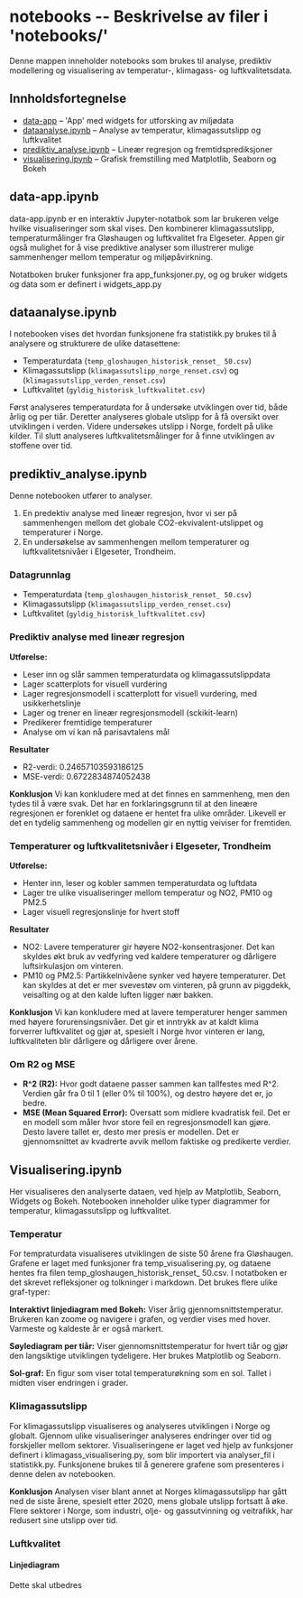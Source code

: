 # notebooks -- Beskrivelse av filer i 'notebooks/'
Denne mappen inneholder notebooks som brukes til analyse, prediktiv modellering og visualisering av temperatur-, klimagass- og luftkvalitetsdata.

## Innholdsfortegnelse

- [data-app](#data-app) – 'App' med widgets for utforsking av miljødata
- [dataanalyse.ipynb](#dataanalyseipynb) – Analyse av temperatur, klimagassutslipp og luftkvalitet  
- [prediktiv_analyse.ipynb](#prediktiv_analyseipynb) – Lineær regresjon og fremtidsprediksjoner  
- [visualisering.ipynb](#visualiseringipynb) – Grafisk fremstilling med Matplotlib, Seaborn og Bokeh

## data-app.ipynb

data-app.ipynb er en interaktiv Jupyter-notatbok som lar brukeren velge hvilke visualiseringer som skal vises. Den kombinerer klimagassutslipp, temperaturmålinger fra Gløshaugen og luftkvalitet fra Elgeseter.
Appen gir også mulighet for å vise prediktive analyser som illustrerer mulige sammenhenger mellom temperatur og miljøpåvirkning.

Notatboken bruker funksjoner fra app_funksjoner.py, og og bruker widgets og data som er definert i widgets_app.py


## dataanalyse.ipynb
I notebooken vises det hvordan funksjonene fra statistikk.py brukes til å analysere og strukturere de ulike datasettene:

- Temperaturdata (`temp_gloshaugen_historisk_renset_ 50.csv`)
- Klimagassutslipp (`klimagassutslipp_norge_renset.csv`) og (`klimagassutslipp_verden_renset.csv`)
- Luftkvalitet (`gyldig_historisk_luftkvalitet.csv`)

Først analyseres temperaturdata for å undersøke utviklingen over tid, både årlig og per tiår.
Deretter analyseres globale utslipp for å få oversikt over utviklingen i verden.
Videre undersøkes utslipp i Norge, fordelt på ulike kilder.
Til slutt analyseres luftkvalitetsmålinger for å finne utviklingen av stoffene over tid.


## prediktiv_analyse.ipynb
Denne notebooken utfører to analyser. 
1. En predektiv analyse med lineær regresjon, hvor vi ser på sammenhengen mellom det globale CO2-ekvivalent-utslippet og temperaturer i Norge.
2. En undersøkelse av sammenhengen mellom temperaturer og luftkvalitetsnivåer i Elgeseter, Trondheim.

### Datagrunnlag
- Temperaturdata (`temp_gloshaugen_historisk_renset_ 50.csv`)
- Klimagassutslipp (`klimagassutslipp_verden_renset.csv`)
- Luftkvalitet (`gyldig_historisk_luftkvalitet.csv`)

### Prediktiv analyse med lineær regresjon
**Utførelse:**
- Leser inn og slår sammen temperaturdata og klimagassutslippdata
- Lager scatterplots for visuell vurdering
- Lager regresjonsmodell i scatterplott for visuell vurdering, med usikkerhetslinje
- Lager og trener en lineær regresjonsmodell (sckikit-learn)
- Predikerer fremtidige temperaturer
- Analyse om vi kan nå parisavtalens mål

**Resultater**
- R2-verdi: 0.24657103593186125
- MSE-verdi: 0.6722834874052438

**Konklusjon**
Vi kan konkludere med at det finnes en sammenheng, men den tydes til å være svak. Det har en forklaringsgrunn til at den lineære regresjonen er forenklet og dataene er hentet fra ulike områder. Likevell er det en tydelig sammenheng og modellen gir en nyttig veiviser for fremtiden.

### Temperaturer og luftkvalitetsnivåer i Elgeseter, Trondheim
**Utførelse:**
- Henter inn, leser og kobler sammen temperaturdata og luftdata
- Lager tre ulike visualiseringer mellom temperatur og NO2, PM10 og PM2.5
- Lager visuell regresjonslinje for hvert stoff

**Resultater**
- NO2: Lavere temperaturer gir høyere NO2-konsentrasjoner. Det kan skyldes økt bruk av vedfyring ved kaldere temperaturer og dårligere luftsirkulasjon om vinteren.
- PM10 og PM2.5: Partikkelnivåene synker ved høyere temperaturer. Det kan skyldes at det er mer svevestøv om vinteren, på grunn av piggdekk, veisalting og at den kalde luften ligger nær bakken.

**Konklusjon**
Vi kan konkludere med at lavere temperaturer henger sammen med høyere forurensingsnivåer. Det gir et inntrykk av at kaldt klima forverrer luftkvalitet og gjør at, spesielt i Norge hvor vinteren er lang, luftkvaliteten blir dårligere og dårligere over årene.

### Om R2 og MSE
- **R^2 (R2):** Hvor godt dataene passer sammen kan tallfestes med R^2. Verdien går fra 0 til 1 (eller 0% til 100%), og destro høyere det er, jo bedre.
- **MSE (Mean Squared Error):** Oversatt som midlere kvadratisk feil. Det er en modell som måler hvor store feil en regresjonsmodell kan gjøre. Desto lavere tallet er, desto mer presis er modellen. Det er gjennomsnittet av kvadrerte avvik mellom faktiske og predikerte verdier.


## Visualisering.ipynb
Her visualiseres den analyserte dataen, ved hjelp av Matplotlib, Seaborn, Widgets og Bokeh. Notebooken inneholder ulike typer diagrammer for temperatur, klimagassutslipp og luftkvalitet. 

### Temperatur
For tempraturdata visualiseres utviklingen de siste 50 årene fra Gløshaugen.
Grafene er laget med funksjoner fra temp_visualisering.py, og dataene hentes fra filen temp_gloshaugen_historisk_renset_ 50.csv.
I notatboken er det skrevet refleksjoner og tolkninger i markdown. Det brukes flere ulike graf-typer:

**Interaktivt linjediagram med Bokeh:**
Viser årlig gjennomsnittstemperatur. Brukeren kan zoome og navigere i grafen, og verdier vises med hover. Varmeste og kaldeste år er også markert.

**Søylediagram per tiår:**
Viser gjennomsnittstemperatur for hvert tiår og gjør den langsiktige utviklingen tydeligere. Her brukes Matplotlib og Seaborn.

**Sol-graf:**
En figur som viser total temperaturøkning som en sol. Tallet i midten viser endringen i grader. 

### Klimagassutslipp
For klimagassutslipp visualiseres og analyseres utviklingen i Norge og globalt. Gjennom ulike visualiseringer analyseres endringer over tid og forskjeller mellom sektorer.
Visualiseringene er laget ved hjelp av funksjoner definert i klimagass_visualisering.py, som blir importert via analyser_fil i statistikk.py.
Funksjonene brukes til å generere grafene som presenteres i denne delen av notebooken.

**Konklusjon**
Analysen viser blant annet at Norges klimagassutslipp har gått ned de siste årene, spesielt etter 2020, mens globale utslipp fortsatt å øke. Flere sektorer i Norge, som industri, olje- og gassutvinning og veitrafikk, har redusert sine utslipp over tid.


### Luftkvalitet
#### Linjediagram
Dette skal utbedres
